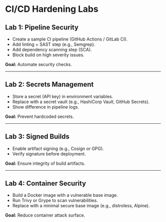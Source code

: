 # CI/CD Hardening Labs

## Lab 1: Pipeline Security
- Create a sample CI pipeline (GitHub Actions / GitLab CI).  
- Add linting + SAST step (e.g., Semgrep).  
- Add dependency scanning step (SCA).  
- Block build on high severity issues.  

**Goal:** Automate security checks.

---

## Lab 2: Secrets Management
- Store a secret (API key) in environment variables.  
- Replace with a secret vault (e.g., HashiCorp Vault, GitHub Secrets).  
- Show difference in pipeline logs.  

**Goal:** Prevent hardcoded secrets.

---

## Lab 3: Signed Builds
- Enable artifact signing (e.g., Cosign or GPG).  
- Verify signature before deployment.  

**Goal:** Ensure integrity of build artifacts.

---

## Lab 4: Container Security
- Build a Docker image with a vulnerable base image.  
- Run Trivy or Grype to scan vulnerabilities.  
- Replace with a minimal secure base image (e.g., distroless, Alpine).  

**Goal:** Reduce container attack surface.
